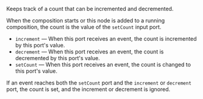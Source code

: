 Keeps track of a count that can be incremented and decremented.

When the composition starts or this node is added to a running composition, the count is the value of the `setCount` input port. 

   - `increment` — When this port receives an event, the count is incremented by this port's value.
   - `decrement` — When this port receives an event, the count is decremented by this port's value.
   - `setCount` — When this port receives an event, the count is changed to this port's value. 
   
If an event reaches both the `setCount` port and the `increment` or `decrement` port, the count is set, and the increment or decrement is ignored. 
